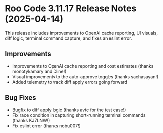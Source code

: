 # Roo Code 3.11.17 Release Notes (2025-04-14)

This release includes improvements to OpenAI cache reporting, UI visuals, diff logic, terminal command capture, and fixes an eslint error.

## Improvements

*   Improvements to OpenAI cache reporting and cost estimates (thanks monotykamary and Cline!)
*   Visual improvements to the auto-approve toggles (thanks sachasayan!)
*   Added telemetry to track diff apply errors going forward

## Bug Fixes

*   Bugfix to diff apply logic (thanks avtc for the test case!)
*   Fix race condition in capturing short-running terminal commands (thanks KJ7LNW!)
*   Fix eslint error (thanks nobu007!)